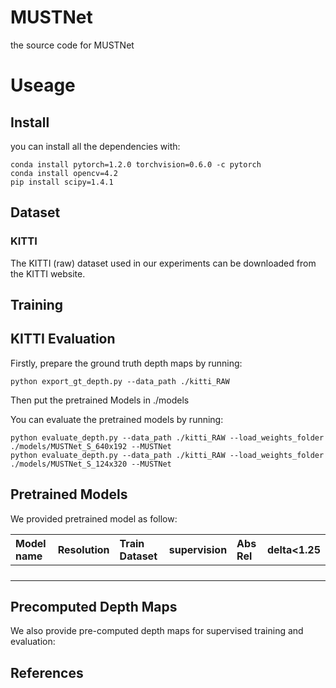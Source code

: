 # MUSTNet
the source code for MUSTNet

# Useage
## Install
you can install all the dependencies with:
~~~
conda install pytorch=1.2.0 torchvision=0.6.0 -c pytorch
conda install opencv=4.2
pip install scipy=1.4.1
~~~

## Dataset
### KITTI
The KITTI (raw) dataset used in our experiments can be downloaded from the KITTI website.

## Training

## KITTI Evaluation
Firstly, prepare the ground truth depth maps by running:
~~~
python export_gt_depth.py --data_path ./kitti_RAW
~~~
Then put the pretrained Models in ./models

You can evaluate the pretrained models by running:
~~~
python evaluate_depth.py --data_path ./kitti_RAW --load_weights_folder ./models/MUSTNet_S_640x192 --MUSTNet
python evaluate_depth.py --data_path ./kitti_RAW --load_weights_folder ./models/MUSTNet_S_124x320 --MUSTNet
~~~
## Pretrained Models
We provided pretrained model as follow:

|Model name|Resolution|Train Dataset|supervision|Abs Rel|delta<1.25|
|:------|:------|:------|:------|:------|:------|
|||||||
|||||||
|||||||
|||||||
## Precomputed Depth Maps
We also provide pre-computed depth maps for supervised training and evaluation:

## References
